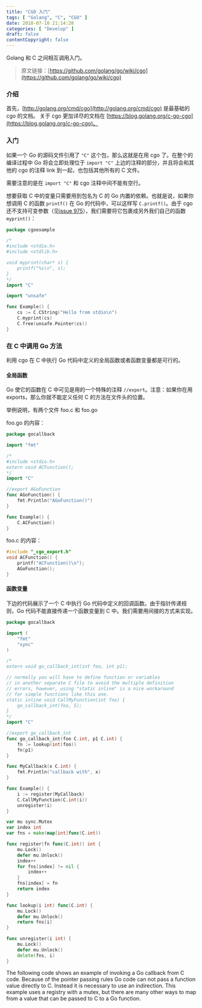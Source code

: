 ```yaml
---
title: "CGO 入门"
tags: [ "Golang", "C", "CGO" ]
date: 2018-07-10 21:14:28
categories: [ "Develop" ]
draft: false
contentCopyright: false
---
```


Golang 和 C 之间相互调用入门。

<!--more-->

> 原文链接：[https://github.com/golang/go/wiki/cgo](https://github.com/golang/go/wiki/cgo)

### 介绍

首先，[http://golang.org/cmd/cgo](http://golang.org/cmd/cgo) 是最基础的 cgo 的文档。
关于 cgo 更加详尽的文档在 [https://blog.golang.org/c-go-cgo](https://blog.golang.org/c-go-cgo)。

### 入门

如果一个 Go 的源码文件引用了 `"C"` 这个包，那么这就是在用 cgo 了。在整个的编译过程中 Go 将会立即处理位于 `import "C"` 上边的注释的部分，并且将会和其他的 cgo 的注释 link 到一起，也包括其他所有的 C 文件。

需要注意的是在 `import "C"` 和 cgo 注释中间不能有空行。

想要获取 C 中的变量只需要用到包名为 C 的 Go 内置的依赖。也就是说，如果你想调用 C 的函数 `printf()` 在 Go 的代码中，可以这样写 `C.printf()`。由于 cgo 还不支持可变参数（见[issue 975](https://github.com/golang/go/issues/975)），我们需要将它包裹成另外我们自己的函数 `myprint()`：

``` go
package cgoexample

/*
#include <stdio.h>
#include <stdlib.h>

void myprint(char* s) {
    printf("%s\n", s);
}
*/
import "C"

import "unsafe"

func Example() {
    cs := C.CString("Hello from stdio\n")
    C.myprint(cs)
    C.free(unsafe.Pointer(cs))
}
```

### 在 C 中调用 Go 方法

利用 cgo 在 C 中执行 Go 代码中定义的全局函数或者函数变量都是可行的。

#### 全局函数

Go 使它的函数在 C 中可见是用的一个特殊的注释 `//export`。注意：如果你在用 exports，那么你就不能定义任何 C 的方法在文件头的位置。

举例说明，有两个文件 foo.c 和 foo.go

foo.go 的内容：

``` go
package gocallback

import "fmt"

/*
#include <stdio.h>
extern void ACFunction();
*/
import "C"

//export AGoFunction
func AGoFunction() {
    fmt.Println("AGoFunction()")
}

func Example() {
    C.ACFunction()
}
```

foo.c 的内容：

``` c
#include "_cgo_export.h"
void ACFunction() {
    printf("ACFunction()\n");
    AGoFunction();
} 
```

#### 函数变量

下边的代码展示了一个 C 中执行 Go 代码中定义的回调函数。由于指针传递规则，Go 代码不能直接传递一个函数变量到 C 中。我们需要用间接的方式来实现。

``` go
package gocallback

import (
    "fmt"
    "sync"
)

/*
extern void go_callback_int(int foo, int p1);

// normally you will have to define function or variables
// in another separate C file to avoid the multiple definition
// errors, however, using "static inline" is a nice workaround
// for simple functions like this one.
static inline void CallMyFunction(int foo) {
    go_callback_int(foo, 5);
}
*/
import "C"

//export go_callback_int
func go_callback_int(foo C.int, p1 C.int) {
    fn := lookup(int(foo))
    fn(p1)
}

func MyCallback(x C.int) {
    fmt.Println("callback with", x)
}

func Example() {
    i := register(MyCallback)
    C.CallMyFunction(C.int(i))
    unregister(i)
}

var mu sync.Mutex
var index int
var fns = make(map[int]func(C.int))

func register(fn func(C.int)) int {
    mu.Lock()
    defer mu.Unlock()
    index++
    for fns[index] != nil {
        index++
    }
    fns[index] = fn
    return index
}

func lookup(i int) func(C.int) {
    mu.Lock()
    defer mu.Unlock()
    return fns[i]
}

func unregister(i int) {
    mu.Lock()
    defer mu.Unlock()
    delete(fns, i)
}
```

The following code shows an example of invoking a Go callback from C code. Because of the pointer passing rules Go code can not pass a function value directly to C. Instead it is necessary to use an indirection. This example uses a registry with a mutex, but there are many other ways to map from a value that can be passed to C to a Go function.
